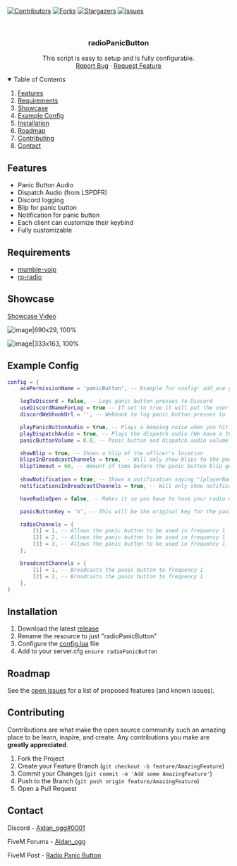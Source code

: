 [![Contributors][contributors-shield]][contributors-url]
[![Forks][forks-shield]][forks-url]
[![Stargazers][stars-shield]][stars-url]
[![Issues][issues-shield]][issues-url]

<!-- PROJECT LOGO -->
<br />
<p align="center">
  <h3 align="center">radioPanicButton</h3>

  <p align="center">
    This script is easy to setup and is fully configurable.
    <br />
    <a href="https://github.com/Aidan4444/radioPanicButton/issues">Report Bug</a>
    ·
    <a href="https://github.com/Aidan4444/radioPanicButton/issues">Request Feature</a>
  </p>
</p>



<!-- TABLE OF CONTENTS -->
<details open="open">
  <summary>Table of Contents</summary>
  <ol>
    <li><a href="#features">Features</a></li>
    <li><a href="#requirements">Requirements</a></li>
    <li><a href="#showcase">Showcase</a></li>
    <li><a href="#example-config">Example Config</a></li>
    <li><a href="#installation">Installation</a></li>
    <li><a href="#roadmap">Roadmap</a></li>
    <li><a href="#contributing">Contributing</a></li>
    <li><a href="#contact">Contact</a></li>
  </ol>
</details>



## Features
* Panic Button Audio
* Dispatch Audio (from LSPDFR)
* Discord logging 
* Blip for panic button
* Notification for panic button
* Each client can customize their keybind
* Fully customizable


## Requirements
* [mumble-voip](https://forum.cfx.re/t/release-mumble-voip-rp-radio/1083683)
* [rp-radio](https://forum.cfx.re/t/release-mumble-voip-rp-radio/1083683)


## Showcase
[Showcase Video](https://cdn.discordapp.com/attachments/831462056229994497/846989705085845504/radioPanicButton.mp4)

![image|690x29, 100%](https://cdn.discordapp.com/attachments/831462056229994497/846989150535417876/8026304cff389a4a54ca5dcfc92911f6.png)

![image|333x163, 100%](https://cdn.discordapp.com/attachments/831462056229994497/846989127601356800/a6135ec06fd504aacbb2e48ca9ca224e.png)


## Example Config
```lua
config = {
    acePermissionName = 'panicButton', -- Example for config: add_ace group.leo "panicButton" allow [For Blips and Notification]

    logToDiscord = false, -- Logs panic button presses to Discord
    useDiscordNameForLog = true -- If set to true it will put the user's @ instead of their in game name, unless they don't have a Discord account linked
    discordWebhookUrl = '', -- Webhook to log panic button presses to 

    playPanicButtonAudio = true, -- Plays a beeping noise when you hit the panic button
    playDispatchAudio = true, -- Plays the dispatch audio (We have a 10-99...)
    panicButtonVolume = 0.8, -- Panic button and dispatch audio volume

    showBlip = true, -- Shows a blip of the officer's location
    blipsInBroadcastChannels = true, -- Will only show blips to the people in the channels specified in the broadcastChannels table below
    blipTimeout = 60, -- Amount of time before the panic button blip gets deleted (in seconds)
    
    showNotification = true, -- Shows a notification saying "[playerName] pressed their panic button at [streetName]"
    notificationsInBroadcastChannels = true, -- Will only show notifications to the people in the channels specified in the broadcastChannels table below

    haveRadioOpen = false, -- Makes it so you have to have your radio open to hit the panic button

    panicButtonKey = 'n', -- This will be the original key for the panic button, each client can further customise the keybind inn their GTA V keybinds menu under the FiveM tab

    radioChannels = { 
        [1] = 1, -- Allows the panic button to be used in frequency 1
        [2] = 2, -- Allows the panic button to be used in frequency 1
        [3] = 3, -- Allows the panic button to be used in frequency 1
    },

    broadcastChannels = {
        [1] = 1, -- Broadcasts the panic button to frequency 1 
        [2] = 2, -- Broadcasts the panic button to frequency 1 
    },
}
```


## Installation

1. Download the latest [release](https://github.com/Aidan4444/radioPanicButton/releases/latest)
2. Rename the resource to just "radioPanicButton"
3. Configure the [config.lua](https://github.com/Aidan4444/radioPanicButton/blob/master/config.lua) file 
4. Add to your server.cfg `ensure radioPanicButton`


## Roadmap

See the [open issues](https://github.com/othneildrew/Best-README-Template/issues) for a list of proposed features (and known issues).


## Contributing

Contributions are what make the open source community such an amazing place to be learn, inspire, and create. Any contributions you make are **greatly appreciated**.

1. Fork the Project
2. Create your Feature Branch (`git checkout -b feature/AmazingFeature`)
3. Commit your Changes (`git commit -m 'Add some AmazingFeature'`)
4. Push to the Branch (`git push origin feature/AmazingFeature`)
5. Open a Pull Request


## Contact

Discord      - [Aidan_ogg#0001](https://discordapp.com/users/705110046563893259)

FiveM Forums - [Aidan_ogg](https://forum.cfx.re/u/aidan_ogg)

FiveM Post   - [Radio Panic Button](https://forum.cfx.re/u/aidan_ogg)






<!-- MARKDOWN LINKS & IMAGES -->
<!-- https://www.markdownguide.org/basic-syntax/#reference-style-links -->
[contributors-shield]: https://img.shields.io/github/contributors/Aidan4444/radioPanicButton.svg?style=for-the-badge
[contributors-url]: https://github.com/Aidan4444/radioPanicButton/graphs/contributors
[forks-shield]: https://img.shields.io/github/forks/Aidan4444/radioPanicButton.svg?style=for-the-badge
[forks-url]: https://github.com/Aidan4444/radioPanicButton/network/members
[stars-shield]: https://img.shields.io/github/stars/Aidan4444/radioPanicButton.svg?style=for-the-badge
[stars-url]: https://github.com/Aidan4444/radioPanicButton/stargazers
[issues-shield]: https://img.shields.io/github/issues/Aidan4444/radioPanicButton.svg?style=for-the-badge
[issues-url]: https://github.com/Aidan4444/radioPanicButton/issues
